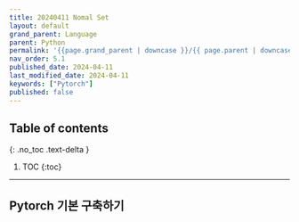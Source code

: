 ```yaml
---
title: 20240411 Nomal Set
layout: default
grand_parent: Language
parent: Python
permalink: '{{page.grand_parent | downcase }}/{{ page.parent | downcase }}/{{ page.url | replace: ".md", "" | downcase }}'
nav_order: 5.1
published_date: 2024-04-11
last_modified_date: 2024-04-11
keywords: ["Pytorch"]
published: false
---
```

## Table of contents
{: .no_toc .text-delta }

1. TOC
{:toc}
---
## Pytorch 기본 구축하기
